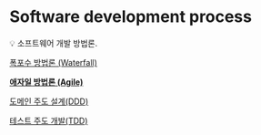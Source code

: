 # Software development process

<aside>
💡 소프트웨어 개발 방법론.

</aside>

[폭포수 방법론 (Waterfall)](Software%20development%20process%2017ed1084de8943b2af5e219019c5e78e/%E1%84%91%E1%85%A9%E1%86%A8%E1%84%91%E1%85%A9%E1%84%89%E1%85%AE%20%E1%84%87%E1%85%A1%E1%86%BC%E1%84%87%E1%85%A5%E1%86%B8%E1%84%85%E1%85%A9%E1%86%AB%20(Waterfall)%20e9e540b699d64b5eb8305ff12e3fc2b4.md)

[**애자일 방법론 (Agile)**](Software%20development%20process%2017ed1084de8943b2af5e219019c5e78e/%E1%84%8B%E1%85%A2%E1%84%8C%E1%85%A1%E1%84%8B%E1%85%B5%E1%86%AF%20%E1%84%87%E1%85%A1%E1%86%BC%E1%84%87%E1%85%A5%E1%86%B8%E1%84%85%E1%85%A9%E1%86%AB%20(Agile)%206e6aa397c59e44d1a4cb1c9fdb54dc6b.md)

[도메인 주도 설계(DDD)](Software%20development%20process%2017ed1084de8943b2af5e219019c5e78e/%E1%84%83%E1%85%A9%E1%84%86%E1%85%A6%E1%84%8B%E1%85%B5%E1%86%AB%20%E1%84%8C%E1%85%AE%E1%84%83%E1%85%A9%20%E1%84%89%E1%85%A5%E1%86%AF%E1%84%80%E1%85%A8(DDD)%209529713945204e3497f2dab7f2762bf8.md)

[테스트 주도 개발(TDD)](Software%20development%20process%2017ed1084de8943b2af5e219019c5e78e/%E1%84%90%E1%85%A6%E1%84%89%E1%85%B3%E1%84%90%E1%85%B3%20%E1%84%8C%E1%85%AE%E1%84%83%E1%85%A9%20%E1%84%80%E1%85%A2%E1%84%87%E1%85%A1%E1%86%AF(TDD)%204db9a74638b34929acbcf03804f5338b.md)